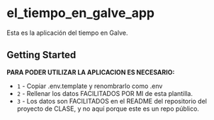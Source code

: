 # el_tiempo_en_galve_app

Esta es la aplicación del tiempo en Galve. 


## Getting Started

**PARA PODER UTILIZAR LA APLICACION ES NECESARIO:**
* `1` - Copiar .env.template y renombrarlo como .env
* `2` - Rellenar los datos FACILITADOS POR MI de esta plantilla.
* `3` - Los datos son FACILITADOS en el README del repositorio del proyecto de CLASE, y no aquí porque este es un repo público. 
